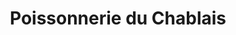---
title: "Poissonnerie du Chablais"
url: /bons-en-chablais/poissonnerie-du-chablais/
shop: fruits de mer
---